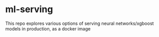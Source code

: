# ml-serving
This repo explores various options of serving neural networks/xgboost models in production, as a docker image
